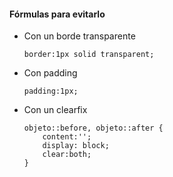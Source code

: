 #### Fórmulas para evitarlo

- Con un borde transparente

    ```
    border:1px solid transparent;
    ```

- Con padding

    ```
    padding:1px;
    ```

- Con un clearfix

    ```
    objeto::before, objeto::after {
        content:'';
        display: block;
        clear:both;
    }
    ```
